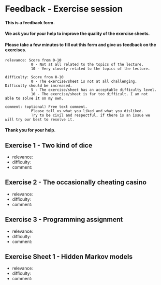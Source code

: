 # Feedback - Exercise session
#### This is a feedback form.
#### We ask you for your help to improve the quality of the exercise sheets.
#### Please take a few minutes to fill out this form and give us feedback on the exercises.

```
relevance: Score from 0-10
            0 - Not at all related to the topics of the lecture.
            10 - Very closely related to the topics of the lecture.

difficulty: Score from 0-10
            0 - The exercise/sheet is not at all challenging. Difficulty should be increased.
            5 - The exercise/sheet has an acceptable difficulty level.
            10 - The exercise/sheet is far too difficult. I am not able to solve it on my own.

comment: (optional) Free text comment.
            Please tell us what you liked and what you disliked.
            Try to be civil and respectful, if there is an issue we will try our best to resolve it.
```

#### Thank you for your help.

Exercise 1 - Two kind of dice
-----------------------------
- relevance:
- difficulty:
- comment:

Exercise 2 - The occasionally cheating casino
---------------------------------------------
- relevance:
- difficulty:
- comment:

Exercise 3 - Programming assignment
-----------------------------------
- relevance:
- difficulty:
- comment:

Exercise Sheet 1 - Hidden Markov models
---------------------------------------
- relevance:
- difficulty:
- comment:
